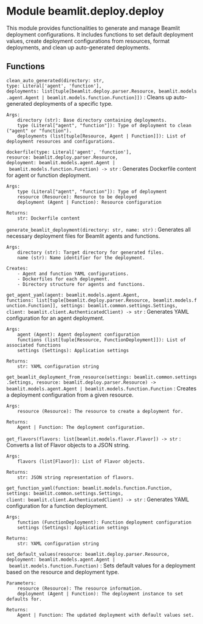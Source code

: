 Module beamlit.deploy.deploy
============================
This module provides functionalities to generate and manage Beamlit deployment configurations.
It includes functions to set default deployment values, create deployment configurations from resources,
format deployments, and clean up auto-generated deployments.

Functions
---------

`clean_auto_generated(directory: str, type: Literal['agent', 'function'], deployments: list[tuple[beamlit.deploy.parser.Resource, beamlit.models.agent.Agent | beamlit.models.function.Function]])`
:   Cleans up auto-generated deployments of a specific type.
    
    Args:
        directory (str): Base directory containing deployments.
        type (Literal["agent", "function"]): Type of deployment to clean ("agent" or "function").
        deployments (list[tuple[Resource, Agent | Function]]): List of deployment resources and configurations.

`dockerfile(type: Literal['agent', 'function'], resource: beamlit.deploy.parser.Resource, deployment: beamlit.models.agent.Agent | beamlit.models.function.Function) ‑> str`
:   Generates Dockerfile content for agent or function deployment.
    
    Args:
        type (Literal["agent", "function"]): Type of deployment
        resource (Resource): Resource to be deployed
        deployment (Agent | Function): Resource configuration
    
    Returns:
        str: Dockerfile content

`generate_beamlit_deployment(directory: str, name: str)`
:   Generates all necessary deployment files for Beamlit agents and functions.
    
    Args:
        directory (str): Target directory for generated files.
        name (str): Name identifier for the deployment.
    
    Creates:
        - Agent and function YAML configurations.
        - Dockerfiles for each deployment.
        - Directory structure for agents and functions.

`get_agent_yaml(agent: beamlit.models.agent.Agent, functions: list[tuple[beamlit.deploy.parser.Resource, beamlit.models.function.Function]], settings: beamlit.common.settings.Settings, client: beamlit.client.AuthenticatedClient) ‑> str`
:   Generates YAML configuration for an agent deployment.
    
    Args:
        agent (Agent): Agent deployment configuration
        functions (list[tuple[Resource, FunctionDeployment]]): List of associated functions
        settings (Settings): Application settings
    
    Returns:
        str: YAML configuration string

`get_beamlit_deployment_from_resource(settings: beamlit.common.settings.Settings, resource: beamlit.deploy.parser.Resource) ‑> beamlit.models.agent.Agent | beamlit.models.function.Function`
:   Creates a deployment configuration from a given resource.
    
    Args:
        resource (Resource): The resource to create a deployment for.
    
    Returns:
        Agent | Function: The deployment configuration.

`get_flavors(flavors: list[beamlit.models.flavor.Flavor]) ‑> str`
:   Converts a list of Flavor objects to a JSON string.
    
    Args:
        flavors (list[Flavor]): List of Flavor objects.
    
    Returns:
        str: JSON string representation of flavors.

`get_function_yaml(function: beamlit.models.function.Function, settings: beamlit.common.settings.Settings, client: beamlit.client.AuthenticatedClient) ‑> str`
:   Generates YAML configuration for a function deployment.
    
    Args:
        function (FunctionDeployment): Function deployment configuration
        settings (Settings): Application settings
    
    Returns:
        str: YAML configuration string

`set_default_values(resource: beamlit.deploy.parser.Resource, deployment: beamlit.models.agent.Agent | beamlit.models.function.Function)`
:   Sets default values for a deployment based on the resource and deployment type.
    
    Parameters:
        resource (Resource): The resource information.
        deployment (Agent | Function): The deployment instance to set defaults for.
    
    Returns:
        Agent | Function: The updated deployment with default values set.